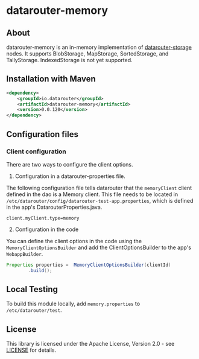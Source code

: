 # datarouter-memory

## About
datarouter-memory is an in-memory implementation of [datarouter-storage](../datarouter-storage) nodes.  It supports
BlobStorage, MapStorage, SortedStorage, and TallyStorage.  IndexedStorage is not yet supported.

## Installation with Maven

```xml
<dependency>
	<groupId>io.datarouter</groupId>
	<artifactId>datarouter-memory</artifactId>
	<version>0.0.120</version>
</dependency>
```

## Configuration files

### Client configuration

There are two ways to configure the client options.

1. Configuration in a datarouter-properties file.

The following configuration file tells datarouter that the `memoryClient` client defined in the dao is a Memory client.
This file needs to be located in `/etc/datarouter/config/datarouter-test-app.properties`, which is defined in the app's
 DatarouterProperties.java.

```
client.myClient.type=memory
```

2. Configuration in the code

You can define the client options in the code using the `MemoryClientOptionsBuilder` and add the ClientOptionsBuilder
 to the app's `WebappBuilder`.

```java
Properties properties =  MemoryClientOptionsBuilder(clientId)
		.build();
```

## Local Testing
To build this module locally, add `memory.properties` to `/etc/datarouter/test`.

## License

This library is licensed under the Apache License, Version 2.0 - see [LICENSE](../LICENSE) for details.
